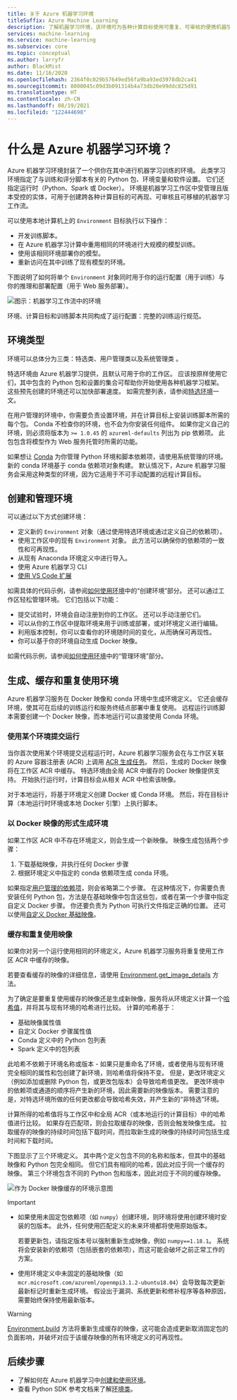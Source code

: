 ```yaml
---
title: 关于 Azure 机器学习环境
titleSuffix: Azure Machine Learning
description: 了解机器学习环境，该环境可为各种计算目标使用可重复、可审核的便携机器学习依赖项定义。
services: machine-learning
ms.service: machine-learning
ms.subservice: core
ms.topic: conceptual
ms.author: larryfr
author: BlackMist
ms.date: 11/16/2020
ms.openlocfilehash: 2364f0c029b57649ed56fa9ba93ed3978db2ca41
ms.sourcegitcommit: 8000045c09d3b091314b4a73db20e99ddc825d91
ms.translationtype: HT
ms.contentlocale: zh-CN
ms.lasthandoff: 08/19/2021
ms.locfileid: "122444698"
---
```

# <a name="what-are-azure-machine-learning-environments"></a>什么是 Azure 机器学习环境？

Azure 机器学习环境封装了一个供你在其中进行机器学习训练的环境。 此类学习环境指定了与训练和评分脚本有关的 Python 包、环境变量和软件设置。 它们还指定运行时（Python、Spark 或 Docker）。 环境是机器学习工作区中受管理且版本受控的实体，可用于创建跨各种计算目标的可再现、可审核且可移植的机器学习工作流。

可以使用本地计算机上的 `Environment` 目标执行以下操作：
* 开发训练脚本。
* 在 Azure 机器学习计算中重用相同的环境进行大规模的模型训练。
* 使用该相同环境部署你的模型。
* 重新访问在其中训练了现有模型的环境。

下图说明了如何将单个 `Environment` 对象同时用于你的运行配置（用于训练）与你的推理和部署配置（用于 Web 服务部署）。

![图示：机器学习工作流中的环境](./media/concept-environments/ml-environment.png)

环境、计算目标和训练脚本共同构成了运行配置：完整的训练运行规范。

## <a name="types-of-environments"></a>环境类型

环境可以总体分为三类：特选类、用户管理类以及系统管理类  。

特选环境由 Azure 机器学习提供，且默认可用于你的工作区。 应该按原样使用它们，其中包含的 Python 包和设置的集合可帮助你开始使用各种机器学习框架。 这些预先创建的环境还可以加快部署速度。 如需完整列表，请参阅[特选环境](resource-curated-environments.md)一文。

在用户管理的环境中，你需要负责设置环境，并在计算目标上安装训练脚本所需的每个包。 Conda 不检查你的环境，也不会为你安装任何组件。 如果你定义自己的环境，则必须将版本为 `>= 1.0.45` 的 `azureml-defaults` 列出为 pip 依赖项。 此包包含将模型作为 Web 服务托管时所需的功能。

如果想让 [Conda](https://conda.io/docs/) 为你管理 Python 环境和脚本依赖项，请使用系统管理的环境。 新的 conda 环境基于 conda 依赖项对象构建。 默认情况下，Azure 机器学习服务会采用这种类型的环境，因为它适用于不可手动配置的远程计算目标。

## <a name="create-and-manage-environments"></a>创建和管理环境

可以通过以下方式创建环境：

* 定义新的 `Environment` 对象（通过使用特选环境或通过定义自己的依赖项）。
* 使用工作区中的现有 `Environment` 对象。 此方法可以确保你的依赖项的一致性和可再现性。
* 从现有 Anaconda 环境定义中进行导入。
* 使用 Azure 机器学习 CLI
* [使用 VS Code 扩展](how-to-manage-resources-vscode.md#create-environment)

如需具体的代码示例，请参阅[如何使用环境](how-to-use-environments.md#create-an-environment)中的“创建环境”部分。 还可以通过工作区轻松管理环境。 它们包括以下功能：

* 提交试验时，环境会自动注册到你的工作区。 还可以手动注册它们。
* 可以从你的工作区中提取环境来用于训练或部署，或对环境定义进行编辑。
* 利用版本控制，你可以查看你的环境随时间的变化，从而确保可再现性。
* 你可以基于你的环境自动生成 Docker 映像。

如需代码示例，请参阅[如何使用环境](how-to-use-environments.md#manage-environments)中的“管理环境”部分。

## <a name="environment-building-caching-and-reuse"></a>生成、缓存和重复使用环境

Azure 机器学习服务在 Docker 映像和 conda 环境中生成环境定义。 它还会缓存环境，使其可在后续的训练运行和服务终结点部署中重复使用。 远程运行训练脚本需要创建一个 Docker 映像，而本地运行可以直接使用 Conda 环境。 

### <a name="submitting-a-run-using-an-environment"></a>使用某个环境提交运行

当你首次使用某个环境提交远程运行时，Azure 机器学习服务会在与工作区关联的 Azure 容器注册表 (ACR) 上调用 [ACR 生成任务](../container-registry/container-registry-tasks-overview.md)。 然后，生成的 Docker 映像将在工作区 ACR 中缓存。 特选环境由全局 ACR 中缓存的 Docker 映像提供支持。 开始执行运行时，计算目标会从相关 ACR 中检索该映像。

对于本地运行，将基于环境定义创建 Docker 或 Conda 环境。 然后，将在目标计算（本地运行时环境或本地 Docker 引擎）上执行脚本。

### <a name="building-environments-as-docker-images"></a>以 Docker 映像的形式生成环境

如果工作区 ACR 中不存在环境定义，则会生成一个新映像。 映像生成包括两个步骤：

 1. 下载基础映像，并执行任何 Docker 步骤
 2. 根据环境定义中指定的 conda 依赖项生成 conda 环境。

如果指定[用户管理的依赖项](/python/api/azureml-core/azureml.core.environment.pythonsection)，则会省略第二个步骤。 在这种情况下，你需要负责安装任何 Python 包，方法是在基础映像中包含这些包，或者在第一个步骤中指定自定义 Docker 步骤。 你还要负责为 Python 可执行文件指定正确的位置。 还可以使用[自定义 Docker 基础映像](./how-to-deploy-custom-container.md)。

### <a name="image-caching-and-reuse"></a>缓存和重复使用映像

如果你对另一个运行使用相同的环境定义，Azure 机器学习服务将重复使用工作区 ACR 中缓存的映像。 

若要查看缓存的映像的详细信息，请使用 [Environment.get_image_details](/python/api/azureml-core/azureml.core.environment.environment#get-image-details-workspace-) 方法。

为了确定是要重复使用缓存的映像还是生成新映像，服务将从环境定义计算一个[哈希值](https://en.wikipedia.org/wiki/Hash_table)，并将其与现有环境的哈希进行比较。 计算的哈希基于：
 
 * 基础映像属性值
 * 自定义 Docker 步骤属性值
 * Conda 定义中的 Python 包列表
 * Spark 定义中的包列表 

此哈希不依赖于环境名称或版本 - 如果只是重命名了环境，或者使用与现有环境完全相同的属性和包创建了新环境，则哈希值将保持不变。 但是，更改环境定义（例如添加或删除 Python 包，或更改包版本）会导致哈希值更改。 更改环境中的依赖项或通道的顺序将产生新的环境，因此需要新的映像版本。 需要注意的是，对特选环境所做的任何更改都会导致哈希失效，并产生新的“非特选”环境。

计算所得的哈希值将与工作区中和全局 ACR（或本地运行的计算目标）中的哈希值进行比较。 如果存在匹配项，则会拉取缓存的映像，否则会触发映像生成。 拉取缓存的映像的持续时间包括下载时间，而拉取新生成的映像的持续时间包括生成时间和下载时间。 

下图显示了三个环境定义。 其中两个定义包含不同的名称和版本，但其中的基础映像和 Python 包完全相同。 但它们具有相同的哈希，因此对应于同一个缓存的映像。 第三个环境包含不同的 Python 包和版本，因此对应于不同的缓存映像。

![作为 Docker 映像缓存的环境示意图](./media/concept-environments/environment-caching.png)

>[!IMPORTANT]
> * 如果使用未固定包依赖项（如 `numpy`）创建环境，则环境将使用创建环境时安装的包版本。 此外，任何使用匹配定义的未来环境都将使用原始版本。 
>
>   若要更新包，请指定版本号以强制重新生成映像，例如 `numpy==1.18.1`。 系统将会安装新的依赖项（包括嵌套的依赖项），而这可能会破坏之前正常工作的方案。
>
> * 使用环境定义中未固定的基础映像（如 `mcr.microsoft.com/azureml/openmpi3.1.2-ubuntu18.04`）会导致每次更新最新标记时重新生成环境。 假设出于漏洞、系统更新和修补程序等各种原因，需要始终保持使用最新版本。 

> [!WARNING]
>  [Environment.build](/python/api/azureml-core/azureml.core.environment.environment#build-workspace--image-build-compute-none-) 方法将重新生成缓存的映像，这可能会造成更新取消固定包的负面影响，并破坏对应于该缓存映像的所有环境定义的可再现性。

## <a name="next-steps"></a>后续步骤

* 了解如何在 Azure 机器学习中[创建和使用环境](how-to-use-environments.md)。
* 查看 Python SDK 参考文档来了解[环境类](/python/api/azureml-core/azureml.core.environment%28class%29)。
